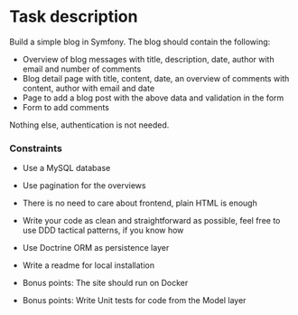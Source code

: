 # Task description

Build a simple blog in Symfony. The blog should contain the following:

- Overview of blog messages with title, description, date, author with email and number of comments
- Blog detail page with title, content, date, an overview of comments with content, author with email and date
- Page to add a blog post with the above data and validation in the form
- Form to add comments

Nothing else, authentication is not needed.

### Constraints

- Use a MySQL database
- Use pagination for the overviews
- There is no need to care about frontend, plain HTML is enough
- Write your code as clean and straightforward as possible, feel free to use DDD tactical patterns, if you know how
- Use Doctrine ORM as persistence layer
- Write a readme for local installation


- Bonus points: The site should run on Docker
- Bonus points: Write Unit tests for code from the Model layer